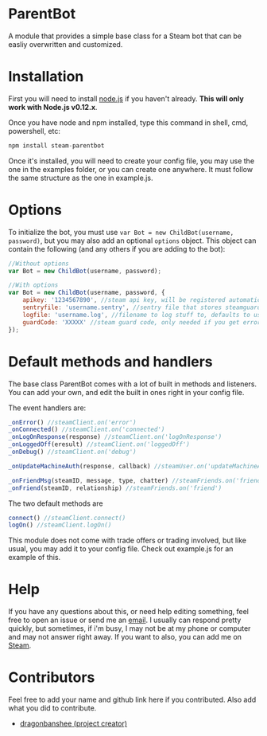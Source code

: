 ﻿# ParentBot
A module that provides a simple base class for a Steam bot that can be easliy overwritten and customized.

# Installation
First you will need to install [node.js](http://nodejs.org) if you haven't already. <b>This will only work with Node.js v0.12.x</b>. 

Once you have node and npm installed, type this command in shell, cmd, powershell, etc:
```js
npm install steam-parentbot
```

Once it's installed, you will need to create your config file, you may use the one in the examples folder, or you can create one anywhere. It must follow the same structure as the one in example.js.

# Options
To initialize the bot, you must use `var Bot = new ChildBot(username, password)`, but you may also add an optional `options` object. This object can contain the following (and any others if you are adding to the bot):
```javascript
//Without options
var Bot = new ChildBot(username, password);

//With options
var Bot = new ChildBot(username, password, {
	apikey: '1234567890', //steam api key, will be registered automatically if one isn't found
	sentryfile: 'username.sentry', //sentry file that stores steamguard info, defaults to username.sentry
	logfile: 'username.log', //filename to log stuff to, defaults to username.log
	guardCode: 'XXXXX' //steam guard code, only needed if you get error 63 when logging in, can remove after sentry is generated
});

```

# Default methods and handlers
The base class ParentBot comes with a lot of built in methods and listeners. You can add your own, and edit the built in ones right in your config file. 

The event handlers are:
```javascript
_onError() //steamClient.on('error')
_onConnected() //steamClient.on('connected')
_onLogOnResponse(response) //steamClient.on('logOnResponse')
_onLoggedOff(eresult) //steamClient.on('loggedOff')
_onDebug() //steamClient.on('debug')

_onUpdateMachineAuth(response, callback) //steamUser.on('updateMachineAuth')

_onFriendMsg(steamID, message, type, chatter) //steamFriends.on('friendMsg')
_onFriend(steamID, relationship) //steamFriends.on('friend')
```

The two default methods are
```javascript
connect() //steamClient.connect()
logOn() //steamClient.logOn()
```

This module does not come with trade offers or trading involved, but like usual, you may add it to your config file. Check out example.js for an example of this.

# Help
If you have any questions about this, or need help editing something, feel free to open an issue or send me an <a href=mailto:smith.kyle1734@gmail.com>email</a>. I usually can respond pretty quickly, but sometimes, if i'm busy, I may not be at my phone or computer and may not answer right away. If you want to also, you can add me on <a href="http://steamcommunity.com/id/dragonbanshee">Steam</a>.

# Contributors
Feel free to add your name and github link here if you contributed. Also add what you did to contribute. 
- <a href="https://github.com/dragonbanshee">dragonbanshee (project creator)</url>


